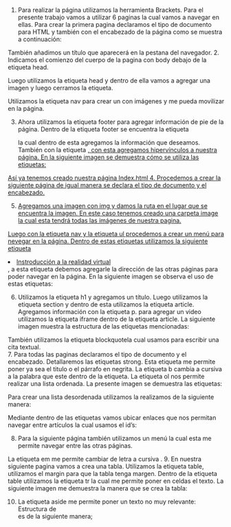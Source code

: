 1.	Para realizar la página utilizamos la herramienta Brackets. Para el presente trabajo vamos a utilizar 6 paginas la cual vamos a navegar en ellas. Para crear la primera pagina declaramos el tipo de documento para HTML y también con el encabezado de la página como se muestra a continuación:
 
También añadimos un título que aparecerá en la pestana del navegador. 
2.	Indicamos el comienzo del cuerpo de la pagina con body debajo de la etiqueta head.
 
Luego utilizamos la etiqueta head y dentro de ella vamos a agregar una imagen y luego cerramos la etiqueta.
 
Utilizamos la etiqueta nav para crear un con imágenes y me pueda movilizar en la página.
  
3.	Ahora utilizamos la etiqueta footer para agregar información de pie de la página. Dentro de la etiqueta footer se encuentra la etiqueta <p> la cual dentro de esta agregamos la información que deseamos. También con la etiqueta <a href="mailto:jarevalop1@est.ups.edu.ec">, con esta agregamos hipervínculos a nuestra página.
En la siguiente imagen se demuestra cómo se utiliza las etiquetas:
 
Así ya tenemos creado nuestra página Index.html
4.	Procedemos a crear la siguiente página de igual manera se declara el tipo de documento y el encabezado.
 
5.	Agregamos una imagen con img y damos la ruta en el lugar que se encuentra la imagen. En este caso tenemos creado una carpeta image la cual esta tendrá todas las imágenes de nuestra pagina.
 
Luego con la etiqueta nav y la etiqueta ul procedemos a crear un menú para nevegar en la página. Dentro de estas etiquetas utilizamos la siguiente etiqueta <li><a href="introduccion.html">Instroducción a la realidad virtual</a></li>, a esta etiqueta debemos agregarle la dirección de las otras páginas para poder navegar en la página. En la siguiente imagen se observa el uso de estas etiquetas:
     
 
6.	Utilizamos la etiqueta h1 y agregamos un título. Luego utilizamos la etiqueta section y dentro de esta utilizamos la etiqueta article. Agregamos información con la etiqueta p. para agregar un video utilizamos la etiqueta iframe dentro de la etiqueta article. La siguiente imagen muestra la estructura de las etiquetas mencionadas:
 
También utilizamos la etiqueta blockquotela cual usamos para escribir una cita textual.  
7.	Para todas las paginas declaramos el tipo de documento y el encabezado. Detallaremos las etiquetas strong. Esta etiqueta me permite poner ya sea el titulo o el párrafo en negrita. La etiqueta b cambia a cursiva a la palabra que este dentro de la etiqueta. La etiqueta ol nos permite realizar una lista ordenada.
La presente imagen se demuestra las etiquetas:
   
Para crear una lista desordenada utilizamos la realizamos de la siguiente manera: 
 
Mediante dentro de las etiquetas vamos ubicar enlaces que nos permitan navegar entre artículos la cual usamos el id’s:

  
8.	Para la siguiente página también utilizamos un menú la cual esta me permite navegar entre las otras páginas.
 
La etiqueta em me permite cambiar de letra a cursiva
 . 
9.	En nuestra siguiente pagina vamos a crea una tabla. Utilizamos la etiqueta table, utilizamos el margin para que la tabla tenga margen. Dentro de la etiqueta table utilizamos la etiqueta tr la cual me permite poner en celdas el texto. 
La siguiente imagen me demuestra la manera que se crea la tabla:

 
10.	La etiqueta aside me permite poner un texto no muy relevante:
Estructura de <aside> es de la siguiente manera;
 
